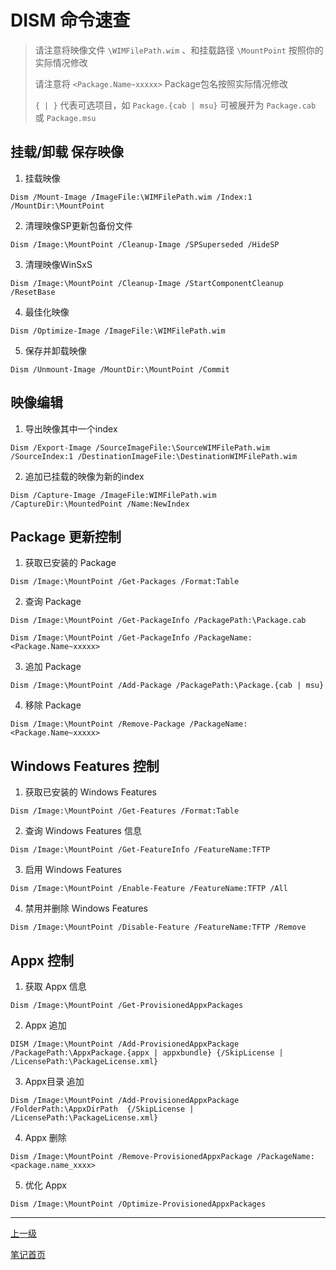 # DISM 命令速查

> 请注意将映像文件 `\WIMFilePath.wim` 、和挂载路径 `\MountPoint` 按照你的实际情况修改
> 
> 请注意将 `<Package.Name~xxxxx>` Package包名按照实际情况修改
> 
> `{ | }` 代表可选项目，如 `Package.{cab | msu}` 可被展开为 `Package.cab` 或 `Package.msu`

## 挂载/卸载 保存映像

1. 挂载映像

```shell
Dism /Mount-Image /ImageFile:\WIMFilePath.wim /Index:1 /MountDir:\MountPoint
```

2. 清理映像SP更新包备份文件

```shell
Dism /Image:\MountPoint /Cleanup-Image /SPSuperseded /HideSP
```

3. 清理映像WinSxS

```shell
Dism /Image:\MountPoint /Cleanup-Image /StartComponentCleanup /ResetBase
```

4. 最佳化映像

```shell
Dism /Optimize-Image /ImageFile:\WIMFilePath.wim
```

5. 保存并卸载映像

```shell
Dism /Unmount-Image /MountDir:\MountPoint /Commit
```

## 映像编辑

1. 导出映像其中一个index

```shell
Dism /Export-Image /SourceImageFile:\SourceWIMFilePath.wim /SourceIndex:1 /DestinationImageFile:\DestinationWIMFilePath.wim
```

2. 追加已挂载的映像为新的index

```shell
Dism /Capture-Image /ImageFile:WIMFilePath.wim /CaptureDir:\MountedPoint /Name:NewIndex
```

## Package 更新控制

1. 获取已安装的 Package

```shell
Dism /Image:\MountPoint /Get-Packages /Format:Table
```

2. 查询 Package

```shell
Dism /Image:\MountPoint /Get-PackageInfo /PackagePath:\Package.cab
```

```shell
Dism /Image:\MountPoint /Get-PackageInfo /PackageName:<Package.Name~xxxxx>
```

3. 追加 Package

```shell
Dism /Image:\MountPoint /Add-Package /PackagePath:\Package.{cab | msu}
```

4. 移除 Package

```shell
Dism /Image:\MountPoint /Remove-Package /PackageName:<Package.Name~xxxxx>
```

## Windows Features 控制

1. 获取已安装的 Windows Features

```shell
Dism /Image:\MountPoint /Get-Features /Format:Table
```

2. 查询 Windows Features 信息

```shell
Dism /Image:\MountPoint /Get-FeatureInfo /FeatureName:TFTP
```

3. 启用 Windows Features

```shell
Dism /Image:\MountPoint /Enable-Feature /FeatureName:TFTP /All
```

4. 禁用并删除 Windows Features

```shell
Dism /Image:\MountPoint /Disable-Feature /FeatureName:TFTP /Remove
```

## Appx 控制

1. 获取 Appx 信息

```shell
Dism /Image:\MountPoint /Get-ProvisionedAppxPackages
```

2. Appx 追加

```shell
DISM /Image:\MountPoint /Add-ProvisionedAppxPackage /PackagePath:\AppxPackage.{appx | appxbundle} {/SkipLicense | /LicensePath:\PackageLicense.xml}
```

3. Appx目录 追加

```shell
Dism /Image:\MountPoint /Add-ProvisionedAppxPackage /FolderPath:\AppxDirPath  {/SkipLicense | /LicensePath:\PackageLicense.xml}
```

4. Appx 删除

```shell
Dism /Image:\MountPoint /Remove-ProvisionedAppxPackage /PackageName:<package.name_xxxx>
```

5. 优化 Appx

```shell
Dism /Image:\MountPoint /Optimize-ProvisionedAppxPackages
```

---

[上一级](../README.md)

[笔记首页](../../../README.md)